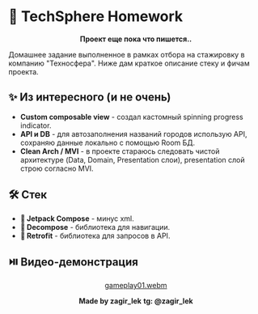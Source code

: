 # 🪩 TechSphere Homework

<div align="center"> 

**Проект еще пока что пишется..** 

</div>
Домашнее задание выполненное в рамках отбора на стажировку в компанию "Техносфера". Ниже дам краткое описание стеку и фичам проекта. 

## ✨ Из интересного (и не очень)

- **Custom composable view** - создал кастомный spinning progress indicator.
- **API и DB** - для автозаполнения названий городов использую API, сохраняю данные локально с помощью Room БД.
- **Clean Arch / MVI** - в проекте стараюсь следовать чистой архитектуре (Data, Domain, Presentation слои), presentation слой строю согласно MVI.

## 🛠️ Стек

- **🎨 Jetpack Compose** - минус xml.
- **📱 Decompose** - библиотека для навигации.
- **🛜 Retrofit** - библиотека для запросов в API.


## ⏯️ Видео-демонстрация
<div align="center">

[gameplay01.webm](https://github.com/user-attachments/assets/cdeb8c16-ae12-4e97-8d56-8c9ecb1ff5a3)

</div>

<div align="center">

**Made by zagir_lek**
**tg: @zagir_lek**

</div>
